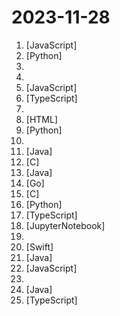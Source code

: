 # 2023-11-28

1. [](https://github.comundefined "A quick example of how one can synchronize a 3d scene across multiple windows using three.js and localStorage") [JavaScript]
2. [](https://github.comundefined "Build ChatGPT over your data, all with natural language") [Python]
3. [](https://github.comundefined "2008-2012 Roadster Development and Diagnostic Software files") 
4. [](https://github.comundefined "Awesome deals on Black Friday: Apps, SaaS, Books, Courses, etc.") 
5. [](https://github.comundefined "✯ 一个可直连访问的电视/广播图标库与相关工具项目 ✯ 🔕 永久免费 直连访问 完整开源 不断完善的台标 支持IPv4/IPv6双栈访问 🔕") [JavaScript]
6. [](https://github.comundefined "Clash Nyanpasu!") [TypeScript]
7. [](https://github.comundefined "leaked prompts of GPTs") 
8. [](https://github.comundefined "The code behind my hot tips") [HTML]
9. [](https://github.comundefined "Focus on prompting and generating") [Python]
10. [](https://github.comundefined "A Collection of application ideas which can be used to improve your coding skills.") 
11. [](https://github.comundefined "StarRocks, a Linux Foundation project, is a next-generation sub-second MPP OLAP database for full analytics scenarios, including multi-dimensional analytics, real-time analytics, and ad-hoc queries. InfoWorld’s 2023 BOSSIE Award for best open source software.") [Java]
12. [](https://github.comundefined "C Telegram bot framework") [C]
13. [](https://github.comundefined "🇨🇳 GitHub中文排行榜，各语言分设「软件 | 资料」榜单，精准定位中文好项目。各取所需，高效学习。") [Java]
14. [](https://github.comundefined "🔥 🔥 🔥 现代化、开源的 Linux 服务器运维管理面板。") [Go]
15. [](https://github.comundefined "store all agent's system prompt") [C]
16. [](https://github.comundefined "Generative Models by Stability AI") [Python]
17. [](https://github.comundefined "A one-of-a-kind resume builder that keeps your privacy in mind. Completely secure, customizable, portable, open-source and free forever. Try it out today!") [TypeScript]
18. [](https://github.comundefined "12 Weeks, 24 Lessons, AI for All!") [JupyterNotebook]
19. [](https://github.comundefined "A curated list of awesome C++ (or C) frameworks, libraries, resources, and shiny things. Inspired by awesome-... stuff.") 
20. [](https://github.comundefined "Black Friday Deals for macOS / iOS Software & Books") [Swift]
21. [](https://github.comundefined "Spring Boot") [Java]
22. [](https://github.comundefined "Open-source developer platform to turn scripts into workflows and UIs. Open-source alternative to Airplane and Retool.") [JavaScript]
23. [](https://github.comundefined "Best practices for segmentation of the corporate network of any company") 
24. [](https://github.comundefined "真的没有QQ群、QQ频道、论坛。打包分发注意开源协议，保留出处，不守规矩就不要搞。") [Java]
25. [](https://github.comundefined "Deliver web apps with confidence 🚀") [TypeScript]
